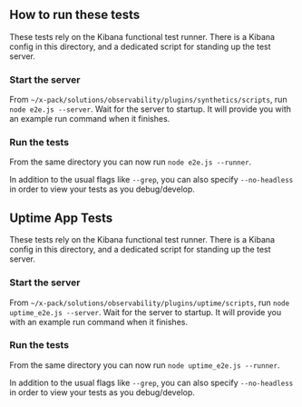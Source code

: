 ## How to run these tests

These tests rely on the Kibana functional test runner. There is a Kibana config in this directory, and a dedicated
script for standing up the test server.

### Start the server

From `~/x-pack/solutions/observability/plugins/synthetics/scripts`, run `node e2e.js --server`. Wait for the server to startup. It will provide you
with an example run command when it finishes.

### Run the tests

From the same directory you can now run `node e2e.js --runner`.

In addition to the usual flags like `--grep`, you can also specify `--no-headless` in order to view your tests as you debug/develop.


## Uptime App Tests

These tests rely on the Kibana functional test runner. There is a Kibana config in this directory, and a dedicated
script for standing up the test server.

### Start the server

From `~/x-pack/solutions/observability/plugins/uptime/scripts`, run `node uptime_e2e.js --server`. Wait for the server to startup. It will provide you
with an example run command when it finishes.

### Run the tests

From the same directory you can now run `node uptime_e2e.js --runner`.

In addition to the usual flags like `--grep`, you can also specify `--no-headless` in order to view your tests as you debug/develop.
